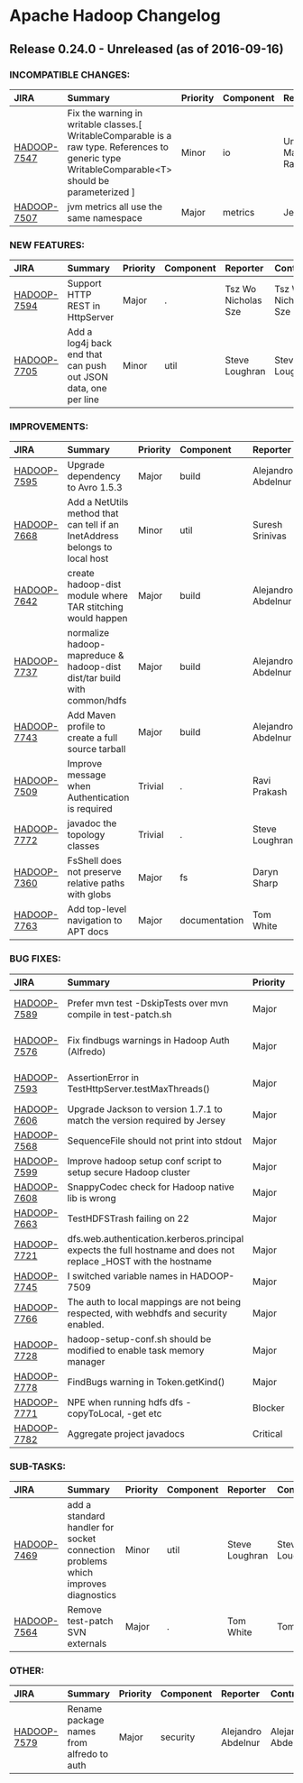 
<!---
# Licensed to the Apache Software Foundation (ASF) under one
# or more contributor license agreements.  See the NOTICE file
# distributed with this work for additional information
# regarding copyright ownership.  The ASF licenses this file
# to you under the Apache License, Version 2.0 (the
# "License"); you may not use this file except in compliance
# with the License.  You may obtain a copy of the License at
#
#     http://www.apache.org/licenses/LICENSE-2.0
#
# Unless required by applicable law or agreed to in writing, software
# distributed under the License is distributed on an "AS IS" BASIS,
# WITHOUT WARRANTIES OR CONDITIONS OF ANY KIND, either express or implied.
# See the License for the specific language governing permissions and
# limitations under the License.
-->
# Apache Hadoop Changelog

## Release 0.24.0 - Unreleased (as of 2016-09-16)

### INCOMPATIBLE CHANGES:

| JIRA | Summary | Priority | Component | Reporter | Contributor |
|:---- |:---- | :--- |:---- |:---- |:---- |
| [HADOOP-7547](https://issues.apache.org/jira/browse/HADOOP-7547) | Fix the warning in writable classes.[ WritableComparable is a raw type. References to generic type WritableComparable\<T\> should be parameterized  ] |  Minor | io | Uma Maheswara Rao G | Uma Maheswara Rao G |
| [HADOOP-7507](https://issues.apache.org/jira/browse/HADOOP-7507) | jvm metrics all use the same namespace |  Major | metrics | Jeff Bean | Alejandro Abdelnur |


### NEW FEATURES:

| JIRA | Summary | Priority | Component | Reporter | Contributor |
|:---- |:---- | :--- |:---- |:---- |:---- |
| [HADOOP-7594](https://issues.apache.org/jira/browse/HADOOP-7594) | Support HTTP REST in HttpServer |  Major | . | Tsz Wo Nicholas Sze | Tsz Wo Nicholas Sze |
| [HADOOP-7705](https://issues.apache.org/jira/browse/HADOOP-7705) | Add a log4j back end that can push out JSON data, one per line |  Minor | util | Steve Loughran | Steve Loughran |


### IMPROVEMENTS:

| JIRA | Summary | Priority | Component | Reporter | Contributor |
|:---- |:---- | :--- |:---- |:---- |:---- |
| [HADOOP-7595](https://issues.apache.org/jira/browse/HADOOP-7595) | Upgrade dependency to Avro 1.5.3 |  Major | build | Alejandro Abdelnur | Alejandro Abdelnur |
| [HADOOP-7668](https://issues.apache.org/jira/browse/HADOOP-7668) | Add a NetUtils method that can tell if an InetAddress belongs to local host |  Minor | util | Suresh Srinivas | Steve Loughran |
| [HADOOP-7642](https://issues.apache.org/jira/browse/HADOOP-7642) | create hadoop-dist module where TAR stitching would happen |  Major | build | Alejandro Abdelnur | Tom White |
| [HADOOP-7737](https://issues.apache.org/jira/browse/HADOOP-7737) | normalize hadoop-mapreduce & hadoop-dist dist/tar build with common/hdfs |  Major | build | Alejandro Abdelnur | Alejandro Abdelnur |
| [HADOOP-7743](https://issues.apache.org/jira/browse/HADOOP-7743) | Add Maven profile to create a full source tarball |  Major | build | Alejandro Abdelnur | Alejandro Abdelnur |
| [HADOOP-7509](https://issues.apache.org/jira/browse/HADOOP-7509) | Improve message when Authentication is required |  Trivial | . | Ravi Prakash | Ravi Prakash |
| [HADOOP-7772](https://issues.apache.org/jira/browse/HADOOP-7772) | javadoc the topology classes |  Trivial | . | Steve Loughran | Steve Loughran |
| [HADOOP-7360](https://issues.apache.org/jira/browse/HADOOP-7360) | FsShell does not preserve relative paths with globs |  Major | fs | Daryn Sharp | Kihwal Lee |
| [HADOOP-7763](https://issues.apache.org/jira/browse/HADOOP-7763) | Add top-level navigation to APT docs |  Major | documentation | Tom White | Tom White |


### BUG FIXES:

| JIRA | Summary | Priority | Component | Reporter | Contributor |
|:---- |:---- | :--- |:---- |:---- |:---- |
| [HADOOP-7589](https://issues.apache.org/jira/browse/HADOOP-7589) | Prefer mvn test -DskipTests over mvn compile in test-patch.sh |  Major | build | Robert Joseph Evans | Robert Joseph Evans |
| [HADOOP-7576](https://issues.apache.org/jira/browse/HADOOP-7576) | Fix findbugs warnings in Hadoop Auth (Alfredo) |  Major | security | Tom White | Tsz Wo Nicholas Sze |
| [HADOOP-7593](https://issues.apache.org/jira/browse/HADOOP-7593) | AssertionError in TestHttpServer.testMaxThreads() |  Major | test | Tsz Wo Nicholas Sze | Uma Maheswara Rao G |
| [HADOOP-7606](https://issues.apache.org/jira/browse/HADOOP-7606) | Upgrade Jackson to version 1.7.1 to match the version required by Jersey |  Major | test | Aaron T. Myers | Alejandro Abdelnur |
| [HADOOP-7568](https://issues.apache.org/jira/browse/HADOOP-7568) | SequenceFile should not print into stdout |  Major | io | Konstantin Shvachko | Plamen Jeliazkov |
| [HADOOP-7599](https://issues.apache.org/jira/browse/HADOOP-7599) | Improve hadoop setup conf script to setup secure Hadoop cluster |  Major | scripts | Eric Yang | Eric Yang |
| [HADOOP-7608](https://issues.apache.org/jira/browse/HADOOP-7608) | SnappyCodec check for Hadoop native lib is wrong |  Major | io | Alejandro Abdelnur | Alejandro Abdelnur |
| [HADOOP-7663](https://issues.apache.org/jira/browse/HADOOP-7663) | TestHDFSTrash failing on 22 |  Major | test | Mayank Bansal | Mayank Bansal |
| [HADOOP-7721](https://issues.apache.org/jira/browse/HADOOP-7721) | dfs.web.authentication.kerberos.principal expects the full hostname and does not replace \_HOST with the hostname |  Major | . | Arpit Gupta | Jitendra Nath Pandey |
| [HADOOP-7745](https://issues.apache.org/jira/browse/HADOOP-7745) | I switched variable names in HADOOP-7509 |  Major | . | Ravi Prakash | Ravi Prakash |
| [HADOOP-7766](https://issues.apache.org/jira/browse/HADOOP-7766) | The auth to local mappings are not being respected, with webhdfs and security enabled. |  Major | . | Jitendra Nath Pandey | Jitendra Nath Pandey |
| [HADOOP-7728](https://issues.apache.org/jira/browse/HADOOP-7728) | hadoop-setup-conf.sh should be modified to enable task memory manager |  Major | conf | Ramya Sunil | Ramya Sunil |
| [HADOOP-7778](https://issues.apache.org/jira/browse/HADOOP-7778) | FindBugs warning in Token.getKind() |  Major | . | Tom White | Tom White |
| [HADOOP-7771](https://issues.apache.org/jira/browse/HADOOP-7771) | NPE when running hdfs dfs -copyToLocal, -get etc |  Blocker | . | John George | John George |
| [HADOOP-7782](https://issues.apache.org/jira/browse/HADOOP-7782) | Aggregate project javadocs |  Critical | build | Arun C Murthy | Tom White |


### SUB-TASKS:

| JIRA | Summary | Priority | Component | Reporter | Contributor |
|:---- |:---- | :--- |:---- |:---- |:---- |
| [HADOOP-7469](https://issues.apache.org/jira/browse/HADOOP-7469) | add a standard handler for socket connection problems which improves diagnostics |  Minor | util | Steve Loughran | Steve Loughran |
| [HADOOP-7564](https://issues.apache.org/jira/browse/HADOOP-7564) | Remove test-patch SVN externals |  Major | . | Tom White | Tom White |


### OTHER:

| JIRA | Summary | Priority | Component | Reporter | Contributor |
|:---- |:---- | :--- |:---- |:---- |:---- |
| [HADOOP-7579](https://issues.apache.org/jira/browse/HADOOP-7579) | Rename package names from alfredo to auth |  Major | security | Alejandro Abdelnur | Alejandro Abdelnur |



